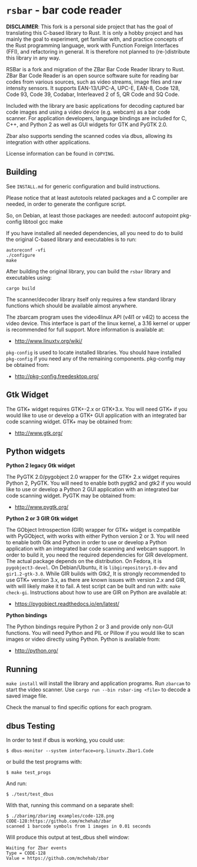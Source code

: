 # `rsbar` - bar code reader

**DISCLAIMER**: This fork is a personal side project that has the goal of translating this C-based library to Rust.
It is only a hobby project and has mainly the goal to experiment, get familiar with,
and practice concepts of the Rust programming language, work with Function Foreign Interfaces (FFI),
and refactoring in general. It is therefore not planned to (re-)distribute this library in any way.

RSBar is a fork and migration of the ZBar Bar Code Reader library to Rust. ZBar Bar Code Reader is an open source software suite for reading bar codes from various sources, such as video streams, image files and raw intensity sensors. It supports EAN-13/UPC-A, UPC-E, EAN-8, Code 128, Code 93, Code 39, Codabar, Interleaved 2 of 5, QR Code and SQ Code.

Included with the library are basic applications for decoding captured bar code images and using a video device (e.g. webcam) as a bar code scanner. For application developers, language bindings are included for C, C++, and Python 2 as well as GUI widgets for GTK and PyGTK 2.0.

Zbar also supports sending the scanned codes via dbus, allowing its integration with other applications.

License information can be found in `COPYING`.

## Building

See `INSTALL.md` for generic configuration and build instructions.

Please notice that at least autotools related packages and a C compiler are needed, in order to generate the configure script.

So, on Debian, at least those packages are needed: autoconf autopoint pkg-config libtool gcc make

If you have installed all needed dependencies, all you need to do to build the original C-based library and executables is to run:

```
autoreconf -vfi
./configure
make
```

After building the original library, you can build the `rsbar` library and executables using:

```
cargo build
```

The scanner/decoder library itself only requires a few standard library functions which should be available almost anywhere.

The zbarcam program uses the video4linux API (v4l1 or v4l2) to access the video device. This interface is part of the linux kernel, a 3.16 kernel or upper is recommended for full support. More information is available at:

-   <http://www.linuxtv.org/wiki/>

`pkg-config` is used to locate installed libraries. You should have installed `pkg-config` if you need any of the remaining components. pkg-config may be obtained from:

-   <http://pkg-config.freedesktop.org/>

## Gtk Widget

The GTK+ widget requires GTK+-2.x or GTK+3.x. You will need GTK+ if you
would like to use or develop a GTK+ GUI application with an integrated bar
code scanning widget. GTK+ may be obtained from:

-   <http://www.gtk.org/>

## Python widgets

**Python 2 legacy Gtk widget**

The PyGTK 2.0/pygobject 2.0 wrapper for the GTK+ 2.x widget requires Python 2,
PyGTK. You will need to enable both pygtk2 and gtk2 if you would like to use
or develop a Python 2 GUI application with an integrated bar code scanning
widget. PyGTK may be obtained from:

-   <http://www.pygtk.org/>

**Python 2 or 3 GIR Gtk widget**

The GObject Introspection (GIR) wrapper for GTK+ widget is compatible with
PyGObject, with works with either Python version 2 or 3. You will need to
enable both Gtk and Python in order to use or develop a Python application
with an integrated bar code scanning and webcam support. In order to build
it, you need the required dependencies for GIR development. The actual
package depends on the distribution. On Fedora, it is `pygobject3-devel`.
On Debian/Ubuntu, it is `libgirepository1.0-dev` and `gir1.2-gtk-3.0`.
While GIR builds with Gtk2, It is strongly recommended to use GTK+
version 3.x, as there are known issues with version 2.x and GIR, with
will likely make it to fail. A test script can be built and run with:
`make check-gi`. Instructions about how to use are GIR on Python are
available at:

-   <https://pygobject.readthedocs.io/en/latest/>

**Python bindings**

The Python bindings require Python 2 or 3 and provide only non-GUI functions.
You will need Python and PIL or Pillow if you would like to scan images or
video directly using Python. Python is available from:

-   <http://python.org/>

## Running

`make install` will install the library and application programs. Run `zbarcam` to start the video scanner. Use `cargo run --bin rsbar-img <file>` to decode a saved image file.

Check the manual to find specific options for each program.

## dbus Testing

In order to test if dbus is working, you could use:

    $ dbus-monitor --system interface=org.linuxtv.Zbar1.Code

or build the test programs with:

    $ make test_progs

And run:

    $ ./test/test_dbus

With that, running this command on a separate shell:

    $ ./zbarimg/zbarimg examples/code-128.png
    CODE-128:https://github.com/mchehab/zbar
    scanned 1 barcode symbols from 1 images in 0.01 seconds

Will produce this output at test_dbus shell window:

    Waiting for Zbar events
    Type = CODE-128
    Value = https://github.com/mchehab/zbar
